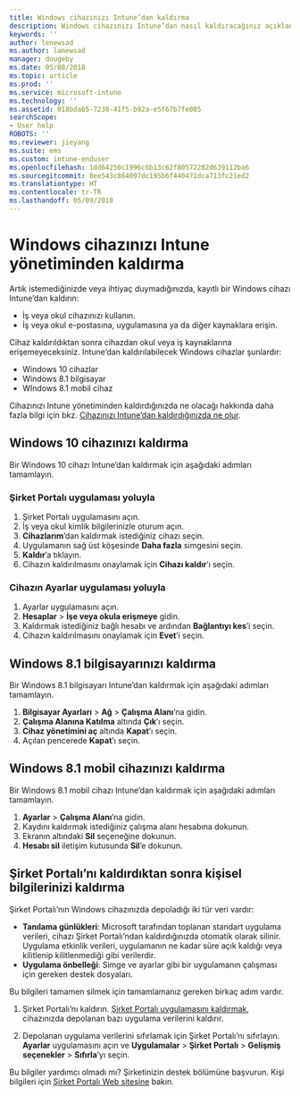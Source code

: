 ```yaml
---
title: Windows cihazınızı Intune’dan kaldırma
description: Windows cihazınızı Intune’dan nasıl kaldıracağınız açıklanır
keywords: ''
author: lenewsad
ms.author: lanewsad
manager: dougeby
ms.date: 05/08/2018
ms.topic: article
ms.prod: ''
ms.service: microsoft-intune
ms.technology: ''
ms.assetid: 018bda65-7238-41f5-b92a-e5f67b7fe085
searchScope:
- User help
ROBOTS: ''
ms.reviewer: jieyang
ms.suite: ems
ms.custom: intune-enduser
ms.openlocfilehash: 1dd64250c1996c6b13c62f80572282d639112ba6
ms.sourcegitcommit: 8ee543c864097dc195b6f440471dca713fc21ed2
ms.translationtype: HT
ms.contentlocale: tr-TR
ms.lasthandoff: 05/09/2018
---
```

# <a name="remove-your-windows-device-from-intune-management"></a>Windows cihazınızı Intune yönetiminden kaldırma

Artık istemediğinizde veya ihtiyaç duymadığınızda, kayıtlı bir Windows cihazı Intune’dan kaldırın:  
* İş veya okul cihazınızı kullanın. 
* İş veya okul e-postasına, uygulamasına ya da diğer kaynaklara erişin.

Cihaz kaldırıldıktan sonra cihazdan okul veya iş kaynaklarına erişemeyeceksiniz. Intune’dan kaldırılabilecek Windows cihazlar şunlardır:  
* Windows 10 cihazlar 
* Windows 8.1 bilgisayar
* WIndows 8.1 mobil cihaz
 
Cihazınızı Intune yönetiminden kaldırdığınızda ne olacağı hakkında daha fazla bilgi için bkz. [Cihazınızı Intune’dan kaldırdığınızda ne olur](what-happens-if-you-unenroll-your-device-from-intune-windows.md).

## <a name="remove-your-windows-10-device"></a>Windows 10 cihazınızı kaldırma
Bir Windows 10 cihazı Intune’dan kaldırmak için aşağıdaki adımları tamamlayın.

### <a name="via-the-company-portal-app"></a>Şirket Portalı uygulaması yoluyla

1. Şirket Portalı uygulamasını açın.
2. İş veya okul kimlik bilgilerinizle oturum açın.
3. **Cihazlarım**’dan kaldırmak istediğiniz cihazı seçin.
4. Uygulamanın sağ üst köşesinde **Daha fazla** simgesini seçin.
5. **Kaldır**’a tıklayın. 
6. Cihazın kaldırılmasını onaylamak için **Cihazı kaldır**’ı seçin.

### <a name="via-device-settings-app"></a>Cihazın Ayarlar uygulaması yoluyla
1. Ayarlar uygulamasını açın. 
2. **Hesaplar** > **İşe veya okula erişmeye** gidin.
3. Kaldırmak istediğiniz bağlı hesabı ve ardından **Bağlantıyı kes**’i seçin.
4. Cihazın kaldırılmasını onaylamak için **Evet**’i seçin.

## <a name="remove-your-windows-81-computer"></a>Windows 8.1 bilgisayarınızı kaldırma
Bir Windows 8.1 bilgisayarı Intune’dan kaldırmak için aşağıdaki adımları tamamlayın.

1.  **Bilgisayar Ayarları** > **Ağ** > **Çalışma Alanı**’na gidin.
2.  **Çalışma Alanına Katılma** altında **Çık**’ı seçin.
3.  **Cihaz yönetimini aç** altında **Kapat**’ı seçin.
4.  Açılan pencerede **Kapat**’ı seçin.

## <a name="remove-your-windows-81-mobile-device"></a>Windows 8.1 mobil cihazınızı kaldırma
Bir Windows 8.1 mobil cihazı Intune’dan kaldırmak için aşağıdaki adımları tamamlayın.

1.  **Ayarlar** > **Çalışma Alanı**’na gidin.
2.  Kaydını kaldırmak istediğiniz çalışma alanı hesabına dokunun.
3.  Ekranın altındaki **Sil** seçeneğine dokunun.
4.  **Hesabı sil** iletişim kutusunda **Sil**’e dokunun.  
## <a name="removing-your-personal-information-after-removing-the-company-portal"></a>Şirket Portalı’nı kaldırdıktan sonra kişisel bilgilerinizi kaldırma
Şirket Portalı’nın Windows cihazınızda depoladığı iki tür veri vardır:

-   **Tanılama günlükleri**: Microsoft tarafından toplanan standart uygulama verileri, cihazı Şirket Portalı’ndan kaldırdığınızda otomatik olarak silinir. Uygulama etkinlik verileri, uygulamanın ne kadar süre açık kaldığı veya kilitlenip kilitlenmediği gibi verilerdir.
-   **Uygulama önbelleği**: Simge ve ayarlar gibi bir uygulamanın çalışması için gereken destek dosyaları.

Bu bilgileri tamamen silmek için tamamlamanız gereken birkaç adım vardır.

1. Şirket Portalı’nı kaldırın. [Şirket Portalı uygulamasını kaldırmak](https://support.microsoft.com/help/4028003/windows-10-uninstall-apps-and-programs), cihazınızda depolanan bazı uygulama verilerini kaldırır.  

2. Depolanan uygulama verilerini sıfırlamak için Şirket Portalı’nı sıfırlayın. **Ayarlar** uygulamasını açın ve **Uygulamalar** > **Şirket Portalı** > **Gelişmiş seçenekler** > **Sıfırla**’yı seçin. 

Bu bilgiler yardımcı olmadı mı? Şirketinizin destek bölümüne başvurun. Kişi bilgileri için [Şirket Portalı Web sitesine](https://portal.manage.microsoft.com#HelpDeskDialog) bakın.